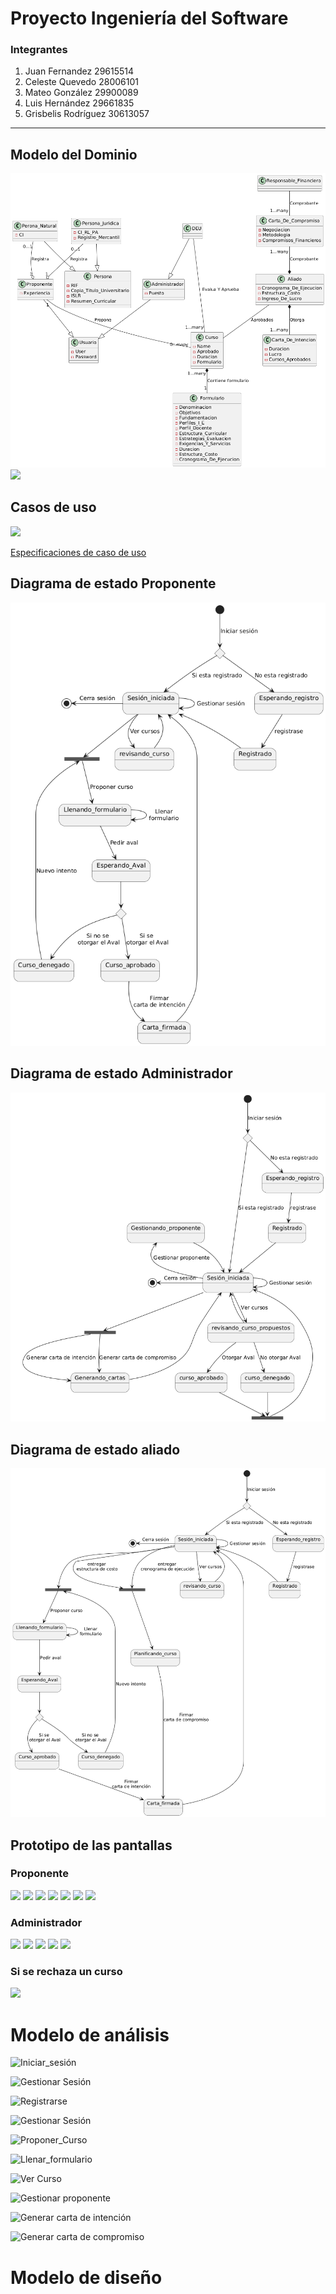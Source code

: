# Proyecto Ingeniería del Software
###  Integrantes
 1. Juan Fernandez 29615514
 1. Celeste Quevedo 28006101
 1. Mateo González 29900089
 1. Luis Hernández 29661835
 1. Grisbelis Rodríguez 30613057
 
------------
## Modelo del Dominio
![](https://github.com/JuanDavid111/proyectoIS/blob/main/imagenes/Diagrama%20de%20clases.png)
![](https://cdn.discordapp.com/attachments/1246935568466841625/1250254992598634526/IMG_20240611_210449_170.png?ex=666a4632&is=6668f4b2&hm=7a2951dad8f235c1f74095b3e1ac540c6e6734b9a960a9c71c4e601c4ecc59cd&)

## Casos de uso
![](https://media.discordapp.net/attachments/1246935568466841625/1254552371699253309/image.png?ex=6679e871&is=667896f1&hm=79bb91485c506423828ead87c078943d8ac25cfabca63d0e77d4736660584597&=&format=webp&quality=lossless&width=607&height=626)

[Especificaciones de caso de uso](https://docs.google.com/document/d/1MEt3gX_J-PPbxoFFk7-dKA0x_3GeCyxif3Wkr12mtso/edit?usp=sharing "Especificaciones de caso de uso")

## Diagrama de estado Proponente
![](https://github.com/JuanDavid111/proyectoIS/blob/main/imagenes/Diagrama%20de%20estado%20proponente.png)
## Diagrama de estado Administrador
![](https://github.com/JuanDavid111/proyectoIS/blob/main/imagenes/Diagrama%20de%20estado%20administrado.png)
## Diagrama de estado aliado
![](https://github.com/JuanDavid111/proyectoIS/blob/main/imagenes/Diagrama%20de%20estado%20aliado.png)

## Prototipo de las pantallas

### Proponente 
![](https://media.discordapp.net/attachments/1246935568466841625/1254593973507588146/Intefaces_V2_pages-to-jpg-0001.jpg?ex=667a0f30&is=6678bdb0&hm=c089b2bc1c6da57fb8008428bf7c192d6393772e5ba179a1a94d173d41c9ae7a&=&format=webp&width=1113&height=626)
![](https://media.discordapp.net/attachments/1246935568466841625/1254593973910114356/Intefaces_V2_pages-to-jpg-0003.jpg?ex=667a0f30&is=6678bdb0&hm=b82b0d0710bb1faa3949e5c2304c56105371a4fb1ee3a6b0923c1fd8ae1a6f74&=&format=webp&width=1113&height=626)
![](https://media.discordapp.net/attachments/1246935568466841625/1254593974350381056/Intefaces_V2_pages-to-jpg-0005.jpg?ex=667a0f30&is=6678bdb0&hm=f212e1c06cf70f21b392b7d9a7e99d463becfdbf1809ff9b688403edb520e315&=&format=webp&width=1113&height=626)
![](https://media.discordapp.net/attachments/1246935568466841625/1254593974669414540/Intefaces_V2_pages-to-jpg-0007.jpg?ex=667a0f30&is=6678bdb0&hm=0596c0fabfb17637574c00869a4f969f3c11fda963e951fee0c3f94e365069c4&=&format=webp&width=1113&height=626)
![](https://media.discordapp.net/attachments/1246935568466841625/1254593974979661834/Intefaces_V2_pages-to-jpg-0009.jpg?ex=667a0f30&is=6678bdb0&hm=253e856267d039c801fa73c9c068111e6af22231527f9cb4457a255b3f586d3e&=&format=webp&width=1113&height=626)
![](https://media.discordapp.net/attachments/1246935568466841625/1254593975260807249/Intefaces_V2_pages-to-jpg-0011.jpg?ex=667a0f30&is=6678bdb0&hm=5d2b25b67456f387aa34b6a8ab0f562f2d62f9aa0c6de81fa2e9a6ed241d5559&=&format=webp&width=1113&height=626)
![](https://media.discordapp.net/attachments/1246935568466841625/1254593975625715764/Intefaces_V2_pages-to-jpg-0013.jpg?ex=667a0f31&is=6678bdb1&hm=94c9d54509d85d2f57cec6a75a62e8f141f0af48989d2e0193d1d103eb6291cc&=&format=webp&width=1113&height=626)

### Administrador
![](https://media.discordapp.net/attachments/1246935568466841625/1254593975981965395/Intefaces_V2_pages-to-jpg-0015.jpg?ex=667a0f31&is=6678bdb1&hm=2836d41553f1b3a61e5c6e83a1bb5cff1f7e1fe1604213560ac0534f43638311&=&format=webp&width=1113&height=626)
![](https://media.discordapp.net/attachments/1246935568466841625/1254593976506519662/Intefaces_V2_pages-to-jpg-0017.jpg?ex=667a0f31&is=6678bdb1&hm=38a7cf743ca6f60d2f087ef29dd789977b0544a55f8c7ff03e37421a834cda64&=&format=webp&width=1113&height=626)
![](https://media.discordapp.net/attachments/1246935568466841625/1254593976867225620/Intefaces_V2_pages-to-jpg-0019.jpg?ex=66814f71&is=667ffdf1&hm=4aa8eb27aa6cac97da39a67c30f7170903eab882abdfa06f0199ab8e77824983&=&format=webp&width=1113&height=626)
![](https://media.discordapp.net/attachments/1246935568466841625/1254593976867225620/Intefaces_V2_pages-to-jpg-0019.jpg?ex=667a0f31&is=6678bdb1&hm=4293e2df1dfbe5e05a3c61c02df4827d04c1d4925a2bea687ca54f72540d789b&=&format=webp&width=1113&height=626)
![](https://media.discordapp.net/attachments/1246935568466841625/1254593995959570472/Intefaces_V2_pages-to-jpg-0021.jpg?ex=667a0f35&is=6678bdb5&hm=9d6df815f81c7c4dd9d6f0cf3c85632b7f6dbd37462ad1fccca70401128cb18d&=&format=webp&width=1113&height=626)

### Si se rechaza un curso
![](https://media.discordapp.net/attachments/1246935568466841625/1254594053480124518/Intefaces_V2_pages-to-jpg-0023.jpg?ex=667a0f43&is=6678bdc3&hm=635de4675160425dfbac419309edd936ac27f5700df6da26e38b88e9c2470b4a&=&format=webp&width=1113&height=626)
# Modelo de análisis
![Iniciar_sesión](https://www.plantuml.com/plantuml/png/POmn2eH0303xl2BOvm-smhNM4jVb26W2IRRmNJxXFdR5UHRQ3GCpVIHxjct5GQK8-nGrv7CeS4bp7AEnYo7CrdHXtt4SffUzHQ6Ofjiph9gIEtPdsY47jXy3d9Beslo1w3P2k0cYQzDNNTgsVW40 "Iniciar_sesión")

![Gestionar Sesión](https://www.plantuml.com/plantuml/png/PSon3S9030NGtbDu0U-G3gY85AK-cOkBat8sikyAvc845gD9K52gBttz_uPexAtN5IyIhPYouoHHFcy5piqSv-ZinH0UrdLXV-5yIrUh0jcqkHsUQN_-fYEhUBe_Sp6LG81D8zgHBObE2iAf8le70GRHfTVr2m00 "Gestionar Sesión")

![Registrarse](https://www.plantuml.com/plantuml/png/LOmx2e1034Jxd2BOvmwsjeArH5raOTr0FeMtjt2HjPiPvhtHdDNZAZYdCvihgoNWtKLniM3DWh19r8FrncLQsqrWb-egVovLptxZqCW1sJ3U3D16ejxIPQ9EXT0Leayofdh4LHu0 "Registrarse")

![Gestionar Sesión](https://www.plantuml.com/plantuml/png/PSon3S9030NGtbDu0U-G3gY85AK-cOkBat8sikyAvc845gD9K52gBttz_uPexAtN5IyIhPYouoHHFcy5piqSv-ZinH0UrdLXV-5yIrUh0jcqkHsUQN_-fYEhUBe_Sp6LG81D8zgHBObE2iAf8le70GRHfTVr2m00 "Gestionar Sesión")

![Proponer_Curso](https://www.plantuml.com/plantuml/png/RKux2iCm3Drr2br0TmWKGWiTkdGsRk92m9QA8W-vVGbfQpVEflVHUw-RpQlb5F6cyX8EwavPPm4_cEYNP0lmaCoZrmNl5tUM55ob3SAcqcJKBxreoj7h93_tDGRswfv52MoJBTWtp9O7fHA93eOW7714krq8ExnbLQr_Q9NRgGspsgg8SX9zraCNUCmflW40 "Proponer_Curso")

![Llenar_formulario](https://www.plantuml.com/plantuml/png/RSqn2e0m38NXFQV81Ne79q5mS76Mg164Df6O3hszE5NHCO-VBytfP9vJn3woa4sRMigHR5UWnTLmC3rKM9m1PisoaXKSkwcjuQBYfdy4Y-zUyD52zJ24DuJmFaFu8J_BdJqVGCEovXGl "Llenar_formulario")

![Ver Curso](https://www.plantuml.com/plantuml/png/RP0n3iCW34Ltdu8BS8TKNTejIxiY6bmfKh0hOuRUlYgD2eXCmDFtz_zCIRreZfkvevXpbiJW5sKnfn1NMfEA3omxcuLVJ4YAyE1CmSlRtAwkZAK3v6POc5IusBjbr5quelklmkyg95trlMSPj4s4qThD050LrXvCZSZQpg4hNYtwa8UqDO9wjVRNfINrryfXDtng7wDzDFfI4M122Zbk7m00 "Ver Curso")

![Gestionar proponente](https://www.plantuml.com/plantuml/png/VOuz3iCW38Ltdy8Nu0x9r7RBqgo81Wz8O2DZXjo-KeUMH577z-FlUMeMr7h9UADcIJWeLfKgJ6m4OJDHd6D9d9ffYABmaiunw8xFXr--rGQRiAbaN4bz7VonVvT2_eWZjcGx_aXmo9sxFhjqdJkFd_I7jlpBXpy0O2AElUGt "Gestionar proponente")

![Generar carta de intención](https://www.plantuml.com/plantuml/png/TOyn3i8m34NtdC8Nw1sAa41iBCoHIJn4QcpaEaFFnH6u64gfW8WmMVxwVlzxd0tLIfxWI4oA2W7L4291OYCEwN5dXy54uQno4oOsseHTp8dJR8fHr5sbS4HTu7Bo-mhnNuGWR2hl5B-cE69Bji1Vzo5fHdNkamp3qELtj6hT0AzHXP_3veVgQ1isMnVWHk9OylG4 "Generar carta de intención")

![Generar carta de compromiso](https://www.plantuml.com/plantuml/png/TO-n3i8m34JtV8L_eFzGX0HYOs6kJE8XKcDNLtVetwD01KIKoVBf_ExSpyxmfOnq5XKmA3ASAGb5AnEivDa2HpVG5JQPYhfimY6Lh7bsS3A4kosQ62lTBiEnGeOlGZHrs3jbUAO4KS--qb_tAQCmGlWaKzVjydUqQjq0hr65dyFcX-fe6pRRBY3qecafumC0 "Generar carta de compromiso")



# Modelo de diseño
![]()
![]()
![]()
![]()

